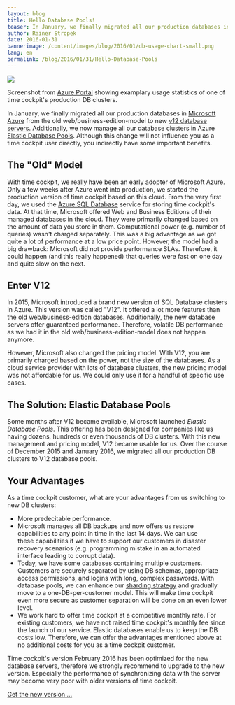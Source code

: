 ```yaml
---
layout: blog
title: Hello Database Pools!
teaser: In January, we finally migrated all our production databases in Microsoft Azure from the old web/business-edition-model to new v12 database servers. Additionally, we now manage all our database clusters in Azure Database Pools. Although this change will not influence you as a time cockpit user directly, you indirectly have some important benefits.
author: Rainer Stropek
date: 2016-01-31
bannerimage: /content/images/blog/2016/01/db-usage-chart-small.png
lang: en
permalink: /blog/2016/01/31/Hello-Database-Pools
---
```


<p>
  <img src="{{site.baseurl}}/content/images/blog/2016/01/db-usage-chart.png" />
</p><p class="imageCaption">Screenshot from <a href="http://portal.azure.com">Azure Portal</a> showing examplary usage statistics of one of time cockpit's production DB clusters.<br /></p><p>In January, we finally migrated all our production databases in <a href="http://azure.microsoft.com" target="_blank">Microsoft Azure</a> from the old web/business-edition-model to new <a href="https://azure.microsoft.com/en-us/documentation/articles/sql-database-v12-whats-new/" target="_blank">v12 database servers</a>. Additionally, we now manage all our database clusters in Azure <a href="https://azure.microsoft.com/en-us/documentation/articles/sql-database-elastic-pool/" target="_blank">Elastic Database Pools</a>. Although this change will not influence you as a time cockpit user directly, you indirectly have some important benefits.</p><h2>The "Old" Model</h2><p>With time cockpit, we really have been an early adopter of Microsoft Azure. Only a few weeks after Azure went into production, we started the production version of time cockpit based on this cloud. From the very first day, we used the <a href="https://azure.microsoft.com/en-us/documentation/services/sql-database/" target="_blank">Azure SQL Database</a> service for storing time cockpit's data. At that time, Microsoft offered Web and Business Editions of their managed databases in the cloud. They were primarily changed based on the amount of data you store in them. Computational power (e.g. number of queries) wasn't charged separately. This was a big advantage as we got quite a lot of performance at a low price point. However, the model had a big drawback: Microsoft did not provide performance SLAs. Therefore, it could happen (and this really happened) that queries were fast on one day and quite slow on the next.</p><h2>Enter V12</h2><p>In 2015, Microsoft introduced a brand new version of SQL Database clusters in Azure. This version was called "V12". It offered a lot more features than the old web/business-edition databases. Additionally, the new database servers offer guaranteed performance. Therefore, volatile DB performance as we had it in the old web/business-edition-model does not happen anymore.</p><p>However, Microsoft also changed the pricing model. With V12, you are primarily charged based on the power, not the size of the databases. As a cloud service provider with lots of database clusters, the new pricing model was not affordable for us. We could only use it for a handful of specific use cases.</p><h2>The Solution: Elastic Database Pools</h2><p>Some months after V12 became available, Microsoft launched <em>Elastic Database Pools</em>. This offering has been designed for companies like us having dozens, hundreds or even thousands of DB clusters. With this new management and pricing model, V12 became usable for us. Over the course of December 2015 and January 2016, we migrated all our production DB clusters to V12 database pools.</p><h2>Your Advantages</h2><p>As a time cockpit customer, what are your advantages from us switching to new DB clusters:</p><ul>
  <li>More predecitable performance.</li>
  <li>Microsoft manages all DB backups and now offers us restore capabilities to any point in time in the last 14 days. We can use these capabilities if we have to support our customers in disaster recovery scenarios (e.g. programming mistake in an automated interface leading to corrupt data).</li>
  <li>Today, we have some databases containing multiple customers. Customers are securely separated by using DB schemas, appropriate access permissions, and logins with long, complex passwords. With database pools, we can enhance our <a href="https://msdn.microsoft.com/en-us/library/dn589797.aspx" target="_blank">sharding strategy</a> and gradually move to a one-DB-per-customer model. This will make time cockpit even more secure as customer separation will be done on an even lower level.</li>
  <li>We work hard to offer time cockpit at a competitive monthly rate. For existing customers, we have not raised time cockpit's monthly fee since the launch of our service. Elastic databases enable us to keep the DB costs low. Therefore, we can offer the advantages mentioned above at no additional costs for you as a time cockpit customer.
<br /></li>
</ul><p>Time cockpit's version February 2016 has been optimized for the new database servers, therefore we strongly recommend to upgrade to the new version. Especially the performance of synchronizing data with the server may become very poor with older versions of time cockpit.</p><p>
  <a href="~/account/download">Get the new version ...</a>
</p>